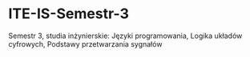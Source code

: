 # ITE-IS-Semestr-3
Semestr 3, studia inżynierskie: Języki programowania, Logika układów cyfrowych, Podstawy przetwarzania sygnałów
